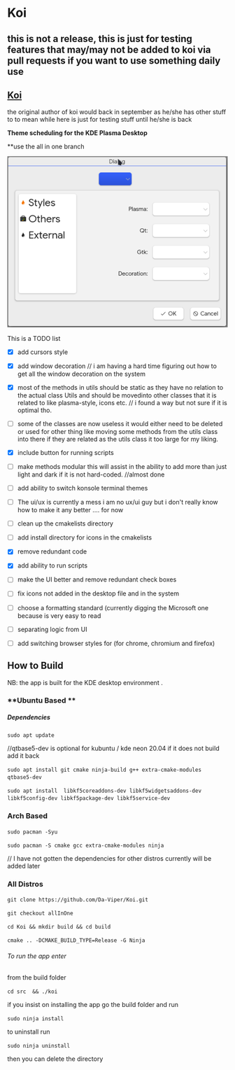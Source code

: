 # Koi
## this is not a release,  this is just for testing features that may/may not be added to koi via pull requests if you want to use something daily use 

## [Koi](https://github.com/baduhai/Koi) 

the original author of koi would back in september as he/she has other stuff to to  mean while here is just for testing stuff until he/she is back 

**Theme scheduling for the KDE Plasma Desktop**

**use the all in one branch 
<p>
  <img alt="profile-dialog" title="Yin & Yang" src="doc/profile_dialog.png">
</p>

This is a TODO list 

- [x] add cursors style 
- [x]  add window decoration // i am having a hard time figuring out how to get all the window decoration on the system 
- [x] most of the methods in utils should be static as they have no relation to the actual class Utils and should be movedinto other classes that it is related to like plasma-style, icons etc.
   // i found a way but not sure if it is optimal tho.
- [ ] some of the classes are now useless it would either need to be deleted or used for other thing like moving some methods from the utils class into there if they are related as the utils class it too large for my liking.
- [x] include button for running scripts
- [ ] make methods modular this will assist in the ability to add more than just light and dark if it is not hard-coded.  //almost done
- [ ] add ability to switch konsole terminal themes 
- [ ] The ui/ux is currently a mess i am no ux/ui guy but i don't really know how to make it any better .... for now
- [ ] clean up the cmakelists directory 
- [ ] add install directory for icons in the cmakelists 
- [x] remove redundant code 
- [x] add ability to run scripts 
- [ ] make the UI better and remove redundant check boxes
- [ ] fix icons not added in the desktop file and in the system
- [ ] choose a formatting standard (currently digging the Microsoft one because is very easy to read
- [ ] separating logic from UI
- [ ] add switching browser styles for (for chrome, chromium and firefox)





## **How to Build** 

NB: the app is built for the KDE desktop environment .

### **Ubuntu Based ** 

##### Dependencies 

`sudo apt update` 

//qtbase5-dev is optional for kubuntu / kde neon 20.04  if it does not build add it back 



`sudo apt install git cmake ninja-build g++ extra-cmake-modules qtbase5-dev`





`sudo apt install  libkf5coreaddons-dev libkf5widgetsaddons-dev libkf5config-dev libkf5package-dev libkf5service-dev`



### Arch Based  

`sudo pacman -Syu` 

`sudo pacman -S cmake gcc extra-cmake-modules ninja` 



// I have not gotten the dependencies for other distros currently will be added later 



### All Distros

`git clone https://github.com/Da-Viper/Koi.git`

`git checkout allInOne` 

`cd Koi && mkdir build && cd build` 

`cmake .. -DCMAKE_BUILD_TYPE=Release -G Ninja`



###### To run the app enter 

from the build folder 

`cd src  && ./koi` 



if you insist on installing the app   go the build folder and run 

`sudo ninja install` 

to uninstall run 

`sudo ninja uninstall`  



then you can delete the directory 


